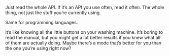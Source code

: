 Just read the whole API. If it’s an API you use often, read it often. The whole thing, not just the stuff you’re currently using.

Same for programming languages.

It’s like knowing all the little buttons on your washing machine. It’s boring to read the manual, but you might get a lot better results if you knew what all of them are actually doing. Maybe there’s a mode that’s better for you than the one you’re using right now?
